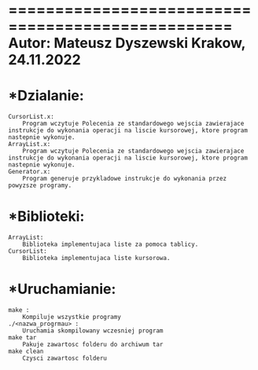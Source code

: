 ==================================================
Autor: Mateusz Dyszewski        Krakow, 24.11.2022
==================================================

*Dzialanie:
===========
    CursorList.x:
        Program wczytuje Polecenia ze standardowego wejscia zawierajace instrukcje do wykonania operacji na liscie kursorowej, ktore program nastepnie wykonuje.
    ArrayList.x:
        Program wczytuje Polecenia ze standardowego wejscia zawierajace instrukcje do wykonania operacji na liscie kursorowej, ktore program nastepnie wykonuje.
    Generator.x:
        Program generuje przykladowe instrukcje do wykonania przez powyzsze programy.

*Biblioteki:
===============
    ArrayList:
        Biblioteka implementujaca liste za pomoca tablicy.
    CursorList:
        Biblioteka implementujaca liste kursorowa.

*Uruchamianie:
===============
    make : 
        Kompiluje wszystkie programy
    ./<nazwa_progrmau> :
        Uruchamia skompilowany wczesniej program
    make tar
        Pakuje zawartosc folderu do archiwum tar
    make clean
        Czysci zawartosc folderu